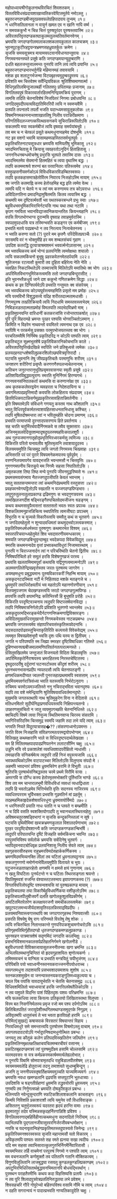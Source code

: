 महोपाध्यायश्रीगोकुलनाथविरचितं शिवशतकम् ।  
विततविविधसंप्रदायशाखाव्यतिकरवेष्टितमूर्तये नमोऽस्तु ।  
बहुतरजगदण्डबीजपूरप्रसवफलेग्रहिपादपाय तुभ्यम् ॥१॥  
न धरणिसलिलानला न वायुर्न खमत एव न खानि नापि वर्ष्म ।  
न समयककुभौ न चिन्न चित्तं पुरुषपुरंदर पूरुषस्तवास्मि ॥२॥  
अविरतपरिवृत्तदण्डकाष्ठाकुलमतुलव्यतिवर्तमानवेगम् ।  
भ्रमयसि जगदण्डगोलमालाकलशकलापकुलाल कालचक्रम् ॥३॥  
भुवनपुटकुटीरहट्टयन्त्रभ्रमणसहध्रुवतर्कुतः क्रमेण ।  
सृजसि समयसूत्रमत्र मायामयपटवानविधानतन्तुवायः ॥४॥  
निगमवनवनस्पते प्रसूषे कति जगदण्डमयान्युदुम्बराणि ।  
दधति बहलजन्तुजालमन्तः पुनरपि तानि लयं त्वयि प्रयान्ति ॥५॥  
बहुतरजगदण्डभारभर्तुर्नहि महिमानमहं तवावयामि ।  
मशक इव शलाटुगर्भजन्मा विटपबृहत्त्वमुदुम्बरद्रुमस्य ॥६॥  
प्रविशति मम चित्तवेश्म सर्वेन्द्रियविकलः श्रुतिशिष्यमाणवर्त्मा ।  
विधिगृहतिलबिन्दुजालबर्ही गलितवपुः प्रपितामहः प्रजानाम् ॥७॥  
विगलितवपुषं विकारवार्तारहितमनिन्द्रियमक्रियं पुराणम् ।  
त्वमसि तदिति चेतनाविशेषं निजपितरं निगमाः प्रबोधयन्ति ॥८॥  
जगदिदमुपदीपयत्यविद्यातिमिररिपौ त्वयि न स्वमप्यवैमि ।  
प्रतपति तपनातपे तपर्तो भजति यदान्ध्यमसावुलूकलोकः ॥९॥  
विषमनिगमकाननान्तशाखाततिषु निलीय परान्निरीक्षमाणः ।  
परिणतिविदलज्जगत्कपित्थग्रसनकपे सुचिरान्निरूपितोऽसि ॥१०॥  
सकलमपि मया स्वकर्मबीजं त्वयि वृषवाह समर्पयांबभूवे ।  
तव मम च न चेत्फलं प्रसूते कथमधुनाप्यहमेव दोषभूमिः ॥११॥  
नट इव वशगो भवामि यासामहमपहस्तितसर्वभूतपूर्वः ।  
प्रकृतिचरितनाट्यसूत्रधार भ्रमयसि मामियतीषु भूमिकासु ॥१२॥  
भवदभिरुचितासु मे क्रियासु व्यवहरतोऽनुदिनं हिताहितासु ।  
जनननिधनबन्धमोचनेषु प्रभुरसि भूतपते तवास्मि दासः ॥१३॥  
भवदभिमतमेव सेवमानो हितमहितं च त्वया वृथास्मि बद्धः ।  
तदपि कतममाश्रये शरण्यं बत परवानितरः पतिस्त्वमेव ॥१४॥  
वरमुपहसनीयवर्णकोऽयं विविधविकारविडम्बितस्वरूपः ।  
तदपि कृतकहासमात्रहेतोर्विरम निवारय निःसहोऽस्मि मायाम् ॥१५॥  
क्व जगति कतमाह्नि कस्य हेतोरहमिह बद्ध इति त्वमेव वेत्थ ।  
त्वमपि यदि न चेतये न च त्वां मम करुणामय तत्र कोऽपराधः ॥१६॥  
अविदितगतिना प्रमादनिद्रामुषितमतिः कितव त्वयास्मि बद्धः ।  
कथमपि मम दृष्टिवर्त्मवर्ती भव पथतस्करबन्धने प्रभुः स्याः ॥१७॥  
बहुविधभवभूमिकाभिराभिर्नटयसि नाथ यथा तथा नटामि ।  
कृपण गमयिता भवानविद्याजवनिकयान्तरितः कियन्त्यहानि ॥१८॥  
वपसि विगतभोगभाग्य दूरान्मयि वृषवाह तवाहमुर्वरास्मि ।  
स्वपदमुपदधासि यत्र तस्मिन्भवति कडङ्गर एव कर्मबीजम् ॥१९॥  
प्रभवति मतये पदप्रबन्धो न तव निरत्यय नित्यचेतनस्य ।  
न भवति करुणा सतो (?) पुरारे मम कृपणैः परिदेवितप्रपञ्चैः ॥२०॥  
सरसमपि वरं न भोक्तुमीहे हर मम शम्बलसंचयं गृहाण ।  
उपदिश कतरद्धि दूरयात्राश्रमशमनं भववर्त्मनोऽवसानम् ॥२१॥  
मम भवपथिकस्य कर्म भोग्यं प्रलयनिशि त्वमवेक्षथाः शयालोः ।  
त्वयि सकलमकिंचनो बुभूषुः प्रहरकवेतनमेतदर्पयामि ॥२२॥  
श्रुतिजनक रटत्यसौ कुमारी तव दुहिता बहिरेत्य नेति नेति ।  
व्यवहित निकटस्थितेऽपि तस्मात्त्वयि मिलितेऽपि ममातिथेः क्व भोगः ॥२३॥  
अपरिमितविभागभूमिरेकस्त्वमसि ततो जगदण्डबिन्दुरासीत् ।  
इति भुवनभरैकधुर्य जाने दश ककुभो गणितक्रमेण सिद्धाः ॥२४॥  
कथय क इव दिग्विपर्ययेऽपि प्रभवति गन्तुमतः क्व संसरेयम् ।  
भव भवपथिकस्य कोऽप्यपूर्वस्त्वमहमिति प्रसृतो मम प्रमोहः ॥२५॥  
मयि परमविभौ विशुद्धसत्त्वे यदिह शरीरतदात्मतामधासीः ।  
निगमपुरुष तत्प्रतिक्रियायै त्वयि निदधामि समस्तवस्त्वभेदम् ॥२६॥  
निबिडजडतदात्मताप्रमोहं विमलयति त्वदभेदविभ्रमो माम् ।  
प्रकृतिमुपनयन्ति वारिधानीं कतकरजांसि रजोन्तरापकर्षात् ॥२७॥  
पुरि पुरि विहरामहे भ्रमन्तः पुरहर पश्यसि भोगवञ्चितोऽस्मान् ।  
किमिति न विहरेम नाथवन्तो वयमितरे त्वमनाथ एक एव ॥२८॥  
स्वपिषि न परकर्मसु प्रसक्तः परमुपभोजयतस्तव क्व भोगः ।  
परचरितमवैषि निर्निमेषः प्रकृतिदरिद्र न कोऽपि पश्यति त्वाम् ॥२९॥  
प्रकृतिचटुल सूक्ष्मभूतशेषे प्रकृतिविकारनिकोचभाजि काले ।  
अविरतपरिवृत्तिखेदखिन्ने स्वपिति जने प्रतिबुध्यसे त्वमेकः ॥३०॥  
प्रलयदहनदग्धशेषपीलुप्रकरशिलोञ्छपवित्रवृत्तिरादौ ।  
घटयसि भुवनानि तेषु जीवप्रकृतिचलैः परमाणुभिः शरीरम् ॥३१॥  
जनशरण शरीरिणां प्रसृप्तैः करणगणैरुपलभ्यचेतनानाम् ।  
कतिचन जनुरन्तरानुभूतिप्रसृमरवासनया स्मृतीः प्रसूषे ॥३२॥  
अतिशयितविबुद्धवत्पुराणः स्मरति मुनिर्निगमं हिरण्यगर्भः ।  
गगनपवनसंनिपातकर्ता कथमसि वा करुणानपेक्ष एव ॥३३॥  
अथ कृतककलेवरद्वयेन व्यवहरता च निदेशदायिना च ।  
अवगमितपदप्रवृत्तिमादौ कवयसि लोकहिताय संप्रदायम् ॥३४॥  
हितविधिकपटान्निसर्गमूढप्रकृतिरसावहितान्निवर्तनीयः ।  
इति विषमतमेऽपि संविधाने गणयतु कस्तव नाथ कौशलानि ॥३५॥  
भवतु विधिरपूर्वकार्मतत्त्वाशयहितसाधनताभिधासु कश्चित् ।  
तदपि मुषितदोषमन्तरा त्वां न भवितुमर्हति चोदना प्रमाणम् ॥३६॥  
प्रभवति परमाप्तयो दुरन्तादपसरणाय हिते प्रवर्तनाय ।  
सह चरति चतुर्भिरर्थवादैर्निगमकवे स तवैव सूक्तसारः ॥३७॥  
अजिनमुसलवेदियूपशम्यादृषदुपलस्फ्यहविःकपालशूर्पैः ।  
अथ गुरुयजमानगातृहोतृप्रभृतिभिरध्वरकर्मसु त्वमिज्यः ॥३८॥  
विकिरति परितो घनावलीव श्रुतिरमृतानि तवाशयादुदस्य ।  
विलयमयमुपैति चित्समुद्र त्वयि जगतो निगमस्य चित्प्रवाहः ॥३९॥  
अभिसरति परं परं पुरारे विषयमनेकमपास्य पूर्वपूर्वम् ।  
वरुणनिलयमापगेव यावद्भजति भवन्तमसौ न चित्तवृत्तिः ॥४०॥  
गुणगणमपनीय चित्तकूपे मम निगमैः सहसा निपातितोऽसि ।  
अमृतकलश तिष्ठ तिष्ठ मन्ये पुनरपि जीवनमुद्धरिष्यसे नः ॥४१॥  
प्रथमसमयसंगमाय नैतज्जगदुपजीवति केवलं भवन्तम् ।  
भवतु सततसन्तमन्तरा त्वां कथमनिदंप्रथमापि वस्तुसत्ता ॥४२॥  
प्रवहपवनवेगघट्टितोऽपि स्खलति न यज्जगदण्डपिण्डभारः ।  
लघुगुरुतुलनातुलाप्रकाण्ड द्रढिमगुणः स भवद्गुणत्रयस्य ॥४३॥  
त्वमखिलजगदीश षड्भिरङ्गैरुपचितवेदमजीजनः षडङ्गम् ।  
कथय कथमसावुपैत्वसत्तां सततसतो भवतः स्वतः प्रपञ्चः ॥४४॥  
विशकलितमनुव्रजन्निचित्य स्थपतिरिव त्वमजीघटः प्रपञ्चम् ।  
विभुरसि न च युज्यसे विकारैस्त्वयि समवैतु कथं स भूतसर्गः ॥४५॥  
न जगदिदमहेतुतो न शून्यादवधिमतां कथमुद्भवोऽस्त्वकस्मात् ।  
प्रकृतिरियमधर्मधर्मरूपा पुरुषगुणः कथमारभेत विश्वम् ॥४६॥  
स्वपरपरिचयान्ध्यहेतुमेतं शिव भवदावरणीयमन्धकारम् ।  
शमयति जगदण्डबिन्दुवृन्दाम्बुद भवदेकपदा विवेकविद्युत् ॥४७॥  
स्मरसि कथमनन्यदेव वृत्तां प्रभवकथाविधुरां निजामवस्थाम् ।  
पुनरपि न चिराज्जनार्दन त्वां न परिचरिष्यति चेतनो द्वितीयः ॥४८॥  
निमिषपरिचितो हरे समूलं हरसि विशेषगुणव्रजं परस्य ।  
प्रथयसि खलतामिमामपूर्वां कथयसि यद्विगुणत्वमात्मनोऽपि ॥४९॥  
अलमवगलितेन्द्रियप्रवृत्तेस्तव जरतः पुरुषस्य जागरेण ।  
अयमहमधुना प्रबुद्ध्यमानः पुरुषविकारकरीं निहन्मि मायाम् ॥५०॥  
असकृदनटदस्मिता नटी मे निहितपदा मशके मतङ्गजे च ।  
ध्रुवमुपरि तवाधिरोक्ष्यतीयं भव महतोऽपि महानणोरणीयान् ॥५१॥  
विलयमुपजगाम चेदखण्डस्त्वयि जरठो जगदण्डगुल्मपिण्डः ।  
क्षपयसि तदपि क्षपामनिद्रः कतिभिरसौ हि बुभूषति प्ररोहैः ॥५२॥  
विकिरति परदृष्टिवञ्चनाय त्वदुपरि विष्टपसर्षपानविद्या ।  
तदपि निमिषमात्रनिर्गतोऽपि प्रविशति भूतगणो भवन्तमेव ॥५३॥  
असकृदुपरमद्भिरङ्कभेदैर्नटगणनिष्क्रमणाद्विविक्तरङ्गः ।  
अविदितमुखसंधिरामुखान्तो निगमकवेस्तव नाटकप्रबन्धः ॥५४॥  
भ्रमयसि जगतस्त्वमेव संज्ञापरिचयसंस्कृतिरूपवेदनाभिः ।  
सदसदतदपोढवस्तुचिन्ताकृतिरिति कल्पयसे विवेकवेद्यम् ॥५५॥  
त्वममृत विषयप्रवेशभूमौ भवसि दृशः पथि यस्य स द्वितीयम् ।  
जगति न परिपश्यति स्म जिह्मा स्मरहर दृष्टिविषाधिका गतिस्ते ॥५६॥  
द्रुहिणभवनपद्मबीजमालामणिपरिवर्तनतत्परात्मनस्ते ।  
ग्रसितुमखिलमेव जन्तुजातं विजनयतो विदिता बिडालवृत्तिः ॥५७॥  
अपरिमितकृतेर्निराश्रयस्य भ्रमरहितस्य निरस्तचेष्टितस्य ।  
दृषदुदरदरीषु दर्दुराणां घटनपटोस्तव कीदृशं शरीरम् ॥५८॥  
भुवनभवनभासनप्रदीप न्यपतदसौ त्वयि चेतनापतङ्गी ।  
क्षणमधिकमदीप्यत ज्वलन्ती पुनरजहात्प्रथमामपि स्वसत्ताम् ॥५९॥  
ध्रुवमियमपवर्गरात्रिसंध्या भवति यतस्त्वयि निर्भरोऽनुरागः ।  
रुचिमय चरमोऽयमञ्जलिस्ते ननु नचिराद्भविता भवानदृश्यः ॥६०॥  
यदपि तव वशे ममेन्द्रियाणि श्रुतिविषयावधिवर्तमानदृष्टेः ।  
मुखमसि जगतस्तथापि नाथ श्रुतिमुकुरेण विना न वेदितासे ॥६१॥  
मतिधनमितरे सुदीर्घनिद्राप्रणवधियस्त्वयि निक्षिपन्त्यतन्त्रे ।  
उपहरणसुसंचितो न जातु व्ययमुपगच्छति चेतनानिधिस्ते ॥६२॥  
क्वचिदपि विषमे त्वया नियुज्य स्थितिमनवाप्य चिरस्य संसरामि ।  
भवगिरिसरिदस्मि चित्समुद्र स्वमपि जहामि तदा लभे यदि त्वाम् ॥६३॥  
भगवति नियते विदूरयात्रासह�??।संसरणाध्वनोऽयमन्तः ।  
जरति विरम निःसहासि संविन्नगरमतःपरमद्वयोपभोग्यम् ॥६४॥  
विलिखतु कथमक्षराणि भाले स विधिरदृष्टपदार्थलेखदक्षः ।  
मम हि मिलितमक्षपादपादप्रणिपतनेन ललाटसीम्नि चक्षुः ॥६५॥  
उडुनि मयि रवे प्रकाशलेशं व्यवधिवशादपरीक्षितो न्यधासीः ।  
तमपहरसि संनिकर्षमेत्य त्वदुपरि तर्हि निजं वपुस्त्यजामि ॥६६॥  
भवपथपथिकोऽस्मि वाटपाटच्चर मिलितोऽसि विलुण्ठ्य संपदो मे ।  
अहमपि भवदन्तरं प्रविश्य ध्रुवमचिरेण हरामि ते विभूतीः ॥६७॥  
श्रुतिरसि पुरुषार्थसंनिबद्धस्तव चरमे प्रथमे विरौमि वत्सः ।  
अमरगवि स दोग्धि कस्य हेतोरमृतमभोक्तरि पूर्तिभाजि भाण्डे ॥६८॥  
शिव तव मम चान्तरालभूमौ विविधविधां व्यवधां व्यधाद्विधाता ।  
तदपि हि भवतोऽहमेव भित्तिर्भवति वृतिः सदनस्य नाजिरस्य ॥६९॥  
व्यवधिरुपरराम भूर्विभक्ता प्रभवसि गूढमतिर्न मां प्रहर्तुम् ।  
तदहमहमिकाहृदेकशेषावधिरधुना ध्रुवमावयोर्विमर्दः ॥७०॥  
न धरणिरुपरि प्रयाति नाधः पतति न च प्लवते न बम्भ्रमीति ।  
न च दिवि वसति स्वशक्तियोगादपि तु भवानचलास्थिरत्वहेतुः ॥७१॥  
अविषमचतुरस्रषड्विभागां न सृजसि कन्दुकनिस्तलां न सूषे ।  
घटयसि पृथिवीमिमां खचक्रभ्रमणकुलाल विशालदर्पणाभाम् ॥७२॥  
पुरहर परदृष्टिदोषशान्त्यै कति जगदण्डकगण्डकान्बिभर्षि ।  
त्वदुपरि परिपातयन्ति दृष्टिं विजहति सर्वमकिंचना भवन्ति ॥७३॥  
परपुरमभिविश्य सर्वलोकं भ्रमयसि सर्वदिनेषु भूतवर्गः ।  
भवपितृवनवाटबोधिवृक्ष प्रलयनिशासु निलीय सेवते त्वाम् ॥७४॥  
ग्रहगृहसरसीरुहस्य राहुभ्रमरविमर्दसहार्ककर्णिकस्य ।  
भ्रमणमिदमभिव्यनक्ति लीलां तव घटितां ध्रुवनालघट्टनाय ॥७५॥  
सकलगुणगणो ममोर्णनाभेर्विलयमुपैति वितायते च भूयः ।  
पटुजनजडतापहारहेतोः क्षणमपि न क्षमसे क्षयं गुणानाम् ॥७६॥  
न खलु विघटिताः पुनर्घटन्ते न च घटिताः स्थिरसङ्गता श्रयन्ते ।  
पिपतिषुमवशं रुजन्ति वंश्यास्तटतरुमाप इवापगाणकस्य (?) ॥७७॥  
विगतविपरिलोपदृष्टि पश्यन्वशयसि यां पुरुषप्रकाण्ड मायाम् ।  
प्रकृतिचपलया तया विकारैर्बहुविधवर्णिकया वशीकृतोऽस्मि ॥७८॥  
प्रकृतिचपलपीलुबीजवर्गे दलति खगोलकुशूलविप्रकीर्णम् ।  
अघटितमितरेतरेण कल्पक्षयरजनौ समचीकलस्त्वमेकः ॥७९॥  
खपुटपटलमभ्यजीर्यदाशावृतिरदलन्निरवाद्रविप्रदीपः ।  
प्रलयमवनिवास्त्वगात्तथापि क्व जगदगारगृहस्थ निश्यवात्सीः ॥८०॥  
प्रसरति विषयेषु येषु रागः परिणमते विरतेषु तेषु शोकः ।  
त्वयि रुचिरुचिता नितान्तकान्ते गुणपरिपाकशुचामगोचरोऽसि ॥८१॥  
प्रतिगृहमतिथिर्गृहीतदण्डो धृतजगदण्डकमण्डलुप्रकाण्डः ।  
भुवनवहन पात्रमात्रशेषं सतृणमिदं जगदत्ति कालभिक्षुः ॥८२॥  
प्रसभनिविशमानकालसर्पप्रतिहतनिर्गमने खगोलनीडे ।  
बहुविधगतयो विविक्तजायासुतजननीतनवः खगा भ्रमन्ति ॥८३॥  
अभिलपितमथानुचिन्तितं यो हृदयगुहाशयितः शृणोत्यकर्णः ।  
तमिममवचनं च वाग्मिता च प्रभवति मन्त्रयितुं त्रयीभुजंगम् ॥८४॥  
परिपिबति पयो भवाध्वनीनस्तनयकराज्जननीपयोधराच्च ।  
व्यपगतमधुना तदाशयापि प्रसभवशादयमाशयः शुशोष ॥८५॥  
स्तनकलशमुखेन वा जनन्यास्तनयकराङ्गुलिमध्यकुल्यया च ।  
चपल पिब पयांसि यावदायुर्भवति न चेतसि चेतनासमुद्रः ॥८६॥  
विधिवशमिलितो भवाध्वयात्रां हरसि जगत्तिलपेषतैलिकोऽसि ।  
न तव पशुपते विदन्ति पाशं पिहितदृशः पशवः परिभ्रमन्ति ॥८७॥  
मयि फलकधिया त्वया कियत्यः प्रतिकृतयो लिखितास्तथा विलुप्ताः ।  
विरम बत निसर्गनिर्मलस्य प्रमृज रजो मम पश्य दर्पणोऽस्मि ॥८८॥  
क्षितिबिलपतितं जरायुपेशीस्थगितमथाण्डसमुद्गके निगूढम् ।  
अविवृतमपि धातुसंचयं ते भव भवता हृतविग्रहो हरामि ॥८९॥  
परिमित[सुखदं] कषायपाकं विरसतरं विषयान्तरं विहाय ।  
निरवधिमधुरे समे समन्तात्त्वयि पुरुषोत्तम विश्रमोऽस्तु वाचाम् ॥९०॥  
अपगतपदपाटवोऽपि गर्भादुपनिषदामधुनोत्थितः प्रबन्धः ।  
जनयतु तव कौतुकं कलेन प्रतिपदविस्खलितेन जल्पितेन ॥९१॥  
प्रकृतिमलिनमृक्षलक्षलिक्षाचयचितमम्बरचीवरं वसानम् ।  
प्रकटितबृहदण्डमत्रपं त्वां पुरुषमुदीक्ष्य हसामि चोल्लसामि ॥९२॥  
व्यरमदवसरः स यत्र कर्मप्रकरमकार्षममर्त्यलेह्यलोभात् ।  
न पुनरपि पिबामि सोमपात्रामृतदधि राहुबिडालपीतशेषम् ॥९३॥  
स्वयमयमवलेढि होतुराज्यं तदनु तमाशयते सुधाम्बुबिन्दून् ।  
अजनि तु जननीपयस्तृषार्तिक्षयमवमुञ्चति याज्यमिज्यवर्गः ॥९४॥  
भ्रमयसि नवधा खमण्डलानि द्रढयसि सप्तपुटानि भूतधात्र्याः ।  
उपदिशसि च षड्गतीर्ग्रहाणां ध्रुवमसि तद्ध्रुवयोरपि ध्रुवस्त्वम् ॥९५॥  
गुणमपि तव निर्गुणत्वपक्षे भ्रमयति दोषकुलाकुलं प्रबन्धः ।  
मलिनयति नवेन्दुसुन्दराणि स्फटिकशिलाशकलानि काचसङ्गः ॥९६॥  
किमपि निविशति प्रकाशराशौ त्वयि यमुनेव रवौ विधाविवाङ्कः ।  
असिततनु चतुर्भुजस्वरूपं यदरतरा हृदयं हरन्ति वामाः ॥९७॥  
इदमपरपुरं तदेव यस्मिन्नसकृदहर्निरगान्निशि प्रविश्य ।  
विगलितवरणाद्बहिर्विहीनात्कथमधुना सदनादितो निरीयाम् ॥९८॥  
यदभिलपसि पुद्गलानजीवासुरवरनिर्जरजीवबन्धमोक्षान् ।  
नयसि च यदनावृतान्विहंगप्रकृतिमतस्तदुपास्यसे जिनेन्द्रः ॥९९॥  
प्रकृतिरियमनश्वरस्वरूपा सृजति महान्तमसौ यतो विकारम् ।  
अविकृतमपि पश्यतः सतस्ते सह रमते ह्यनया सखा त्वदीयः ॥१००॥  
यदि मम सहसा तवाभिसारात्कुलगुरुभिर्निगमैर्निवारितासौ ।  
स्वयमभिसर तर्हि वाचमेनां परपुरुषं निगमो न पश्यति त्वाम् ॥१०१॥  
मम वचनजलानि कर्णशुक्तौ तव पतितानि गतानि मौक्तिकत्वम् ।  
विगुणविलुलितानि लाजबुद्ध्या रसयतु कुण्डलकुण्डलिप्रकाण्डम् ॥१०२॥  
अपटुभिरभिधित्सितार्थबुद्धावनभिमतानपि बोधयद्भिरर्थान् ।  
पुरमथन पराहतैरमीभिः कथय कदा विहसिष्यसि प्रलापैः ॥१०३॥  
न तव पुरि शिलादपुत्रवेत्रप्रततिनिरुद्धतया लभे प्रवेशम् ।  
शिवसहचरि गौरि गोपुरेभ्यो बहिरुपविश्य वसामि नौमि च त्वाम् ॥१०४॥  
न दहति सगरान्वयं न पादात्प्रभवति नाप्यलिकादुदेति चक्षुः ।  
  
